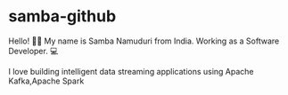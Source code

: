 # samba-github

Hello! 👋🏼 My name is Samba Namuduri from India. Working as a Software Developer. 💻

I love building intelligent data streaming applications using Apache Kafka,Apache Spark
